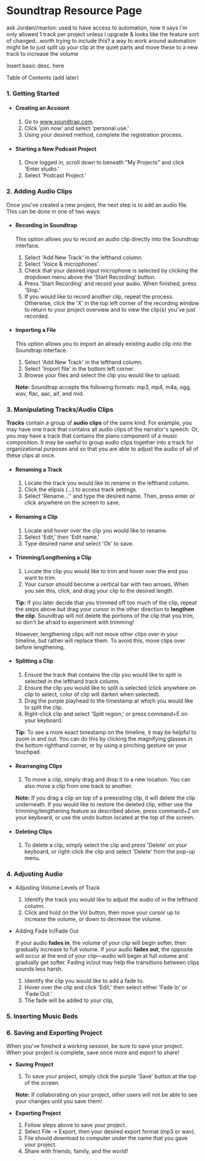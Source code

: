 # Soundtrap Resource Page

ask Jordan//marlon: used to have access to automation, now it says i'm only allowed 1 track per project unless i upgrade & looks like the feature sort of changed...worth trying to include this? a way to work around automation might be to just split up your clip at the quiet parts and move these to a new track to increase the volume

Insert basic desc. here

Table of Contents
(add later)

### 1. Getting Started
* #### Creating an Account
    1. Go to www.soundtrap.com.
    2. Click 'join now' and select 'personal use.'
    3. Using your desired method, complete the registration process.

* #### Starting a New Podcast Project
    1. Once logged in, scroll down to beneath "My Projects" and click 'Enter studio.'
    2. Select 'Podcast Project.'

### 2. Adding Audio Clips
Once you've created a new project, the next step is to add an audio file. This can be done in one of two ways:

* #### Recording in Soundtrap
    This option allows you to record an audio clip directly into the Soundtrap interface.

    1. Select 'Add New Track' in the lefthand column.
    2. Select 'Voice & microphones'. 
    3. Check that your desired input microphone is selected by clicking the dropdown menu above the 'Start Recording' button.
    4. Press 'Start Recording' and record your audio. When finished, press 'Stop.'
    5. If you would like to record another clip, repeat the process. Otherwise, click the 'X' in the top left corner of the recording window to return to your project overview and to view the clip(s) you've just recorded.

* #### Importing a File
    This option allows you to import an already existing audio clip into the Soundtrap interface.

    1. Select 'Add New Track' in the lefthand column.
    2. Select 'Import file' in the bottom left corner.
    3. Browse your files and select the clip you would like to upload. 
    
    **Note:** Soundtrap accepts the following formats: mp3, mp4, m4a, ogg, wav, flac, aac, aif, and mid.


### 3. Manipulating Tracks/Audio Clips

**Tracks** contain a group of **audio clips** of the same kind. For example, you may have one track that contains all audio clips of the narrator's speech. Or, you may have a track that contains the piano component of a music composition. It may be useful to group audio clips together into a track for organizational purposes and so that you are able to adjust the audio of all of these clips at once. 


* #### Renaming a Track

    1. Locate the track you would like to rename in the lefthand column.
    2. Click the elipsis (...) to access track settings.
    3. Select 'Rename...'' and type the desired name. Then, press enter or click anywhere on the screen to save.

* #### Renaming a Clip
    1. Locate and hover over the clip you would like to rename.
    2. Select 'Edit,' then 'Edit name.'
    3. Type desired name and select 'Ok' to save.

* #### Trimming/Lengthening a Clip

    1.  Locate the clip you would like to trim and hover over the end you want to trim.
    2.  Your cursor should become a vertical bar with two arrows. When you see this, click, and drag your clip to the desired length.
    
    **Tip:** If you later decide that you trimmed off too much of the clip, repeat the steps above but drag your cursor in the other direction to **lengthen the clip**. Soundtrap will not delete the portions of the clip that you trim, so don't be afraid to experiment with trimming! 
    
    However, lengthening clips will not move other clips over in your timeline, but rather will replace them. To avoid this, move clips over before lengthening.


* #### Splitting a Clip

    1. Ensure the track that contains the clip you would like to split is selected in the lefthand track column.
    2. Ensure the clip you would like to split is selected (click anywhere on clip to select, color of clip will darken when selected).
    3. Drag the purple playhead to the timestamp at which you would like to split the clip.
    4. Right-click clip and select 'Split region,' or press command+E on your keyboard.
    
    **Tip:** To see a more exact timestamp on the timeline, it may be helpful to zoom in and out. You can do this by clicking the magnifying glasses in the bottom righthand corner, or by using a pinching gesture on your touchpad.
    
* #### Rearranging Clips
    1. To move a clip, simply drag and drop it to a new location. You can also move a clip from one track to another.

    **Note:** If you drag a clip on top of a preexisting clip, it will delete the clip underneath. If you would like to restore the deleted clip, either use the trimming/lengthening feature as described above, press command+Z on your keyboard, or use the undo button located at the top of the screen.
    
* #### Deleting Clips
    1. To delete a clip, simply select the clip and press 'Delete' on your keyboard, or right-click the clip and select 'Delete' from the pop-up menu.

### 4. Adjusting Audio

* Adjusting Volume Levels of Track

    1. Identify the track you would like to adjust the audio of in the lefthand column. 
    2. Click and hold on the Vol button, then move your cursor up to increase the volume, or down to decrease the volume.

* Adding Fade In/Fade Out

    If your audio **fades in**, the volume of your clip will begin softer, then gradually increase to full volume. If your audio **fades out**, the opposite will occur at the end of your clip—audio will begin at full volume and gradually get softer. Fading in/out may help the transitions between clips sounds less harsh.

    1. Identify the clip you would like to add a fade to.
    2. Hover over the clip and click 'Edit,' then select either 'Fade In' or 'Fade Out.'
    3. The fade will be added to your clip, 

### 5. Inserting Music Beds

### 6. Saving and Exporting Project

When you've finished a working session, be sure to save your project. When your project is complete, save once more and export to share! 

* **Saving Project**

    1. To save your project, simply click the purple 'Save' button at the top of the screen.

    **Note:** If collaborating on your project, other users will not be able to see your changes until you save them!

* **Exporting Project**

    1. Follow steps above to save your project.
    2. Select File -> Export, then your desired export format (mp3 or wav).
    3. File should download to computer under the name that you gave your project.
    4. Share with friends, family, and the world!
